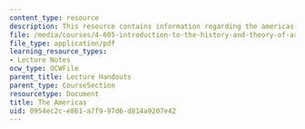 ```yaml
---
content_type: resource
description: This resource contains information regarding the americas.
file: /media/courses/4-605-introduction-to-the-history-and-theory-of-architecture-spring-2012/0954ec2ce861a7f997d6d814a9207e42_MIT4_605S12_lec15.pdf
file_type: application/pdf
learning_resource_types:
- Lecture Notes
ocw_type: OCWFile
parent_title: Lecture Handouts
parent_type: CourseSection
resourcetype: Document
title: The Americas
uid: 0954ec2c-e861-a7f9-97d6-d814a9207e42
---
```

